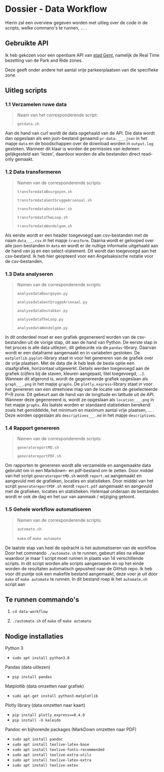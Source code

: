 # Dossier - Data Workflow

Hierin zal een overview gegeven worden met uitleg over de code in de scripts, welke commano's te runnen, ... .

## Gebruikte API

Ik heb gekozen voor een openbare API van [stad Gent](https://data.stad.gent/explore/dataset/real-time-bezetting-pr-gent/table/), namelijk de Real Time bezetting van de Park and Ride zones.

Deze geeft onder andere het aantal vrije parkeerplaatsen van die specifieke zone.

## Uitleg scripts

### 1.1 Verzamelen ruwe data

> Naam van het corresponderende script: 
> 
> `getdata.sh`

Aan de hand van curl wordt de data opgehaald van de API.
Die data wordt dan opgeslaan als een json-bestand genaamd `pr-data-___.json` in het mapje `data` en de boodschappen over de download worden in `output.log` gestoken.
Wanneer dit klaar is worden de permissies van iedereen gelijkgesteld aan 'lezen', daardoor worden de alle bestanden direct read-only gemaakt.

### 1.2 Data transformeren

> Namen van de corresponderende scripts:
> 
> `transformdataBourgoyen.sh`
> 
> `transformdataGentbruggeArsenaal.sh`
> 
> `transformdataOostakker.sh`
> 
> `transformdataTheLoop.sh`
> 
> `transformdataWondelgem.sh`

Als eerste wordt er een header toegevoegd aan csv-bestanden met de naam `data___.csv` in het mapje `transform`.
Daarna wordt er gelooped over alle json-bestanden in `data` en wordt er de nuttige informatie uitgehaald aan de hand van jq en een select-statement. Dit wordt dan toegevoegd aan het csv-bestand.
Ik heb hier geopteerd voor een Angelsaksische notatie voor de csv-bestanden.


### 1.3 Data analyseren

> Namen van de corresponderende scripts:
> 
> `analysedataBourgoyen.py`
> 
> `analysedataGentbruggeArsenaal.py`
> 
> `analysedataOostakker.py`
> 
> `analysedataTheLoop.py`
> 
> `analysedataWondelgem.py`

In dit onderdeel moet er een grafiek gegenereerd worden van de csv-bestanden uit de vorige stap, dit aan de hand van Python.
De eerste stap in het proces is alle data uitlezen, dit gebeurde via de `pandas`-library. 
Daarvan wordt er een dataframe aangemaakt en in variabelen gestoken.
De `matplotlib.pyplot`-library staat in voor het genereren van de grafiek over de vrije plaatsen.
Met de data die ik heb leek de beste optie een staafgrafiek, horizontaal uitgewerkt.
Details werden toegevoegd aan de grafiek (cijfers bij de staven, kleuren aangepast, titel toegevoegd, ...).
Wanneer dit afgerond is, wordt de gegenereerde grafiek opgeslaan als `graph___.png` in het mapje `graphs`.
De `plotly.express`-library staat in voor het genereren van een streetview map van de locatie van de geselecteerde P+R zone.
Dit gebeurt aan de hand van de longitude en latitude uit de API. 
Wanneer deze gegenereerd is, wordt ze opgeslaan als `location___.png` in het mapje `graphs`.
Als laatste worden er standaard statistieken berekend zoals het gemiddelde, het minimum en maximum aantal vrije plaatsen, ... .
Deze worden opgeslaan als `descriptives___.md` in het mapje `descriptives`.


### 1.4 Rapport genereren

> Namen van de corresponderende scripts:
> 
> `generatereportMD.sh`
> 
> `generatereportPDF.sh`

Om rapporten te genereren wordt alle verzamelde en aangemaakte data gebruikt om in een Markdown- en pdf-bestand om te zetten. 
Door middel van het script `generatereportMD.sh` wordt `report.md` aangemaakt en aangevuld met de grafieken, locaties en statistieken.
Door middel van het script `generatereportPDF.sh` wordt `report.pdf` aangemaakt en aangevuld met de grafieken, locaties en statistieken.
Helemaal onderaan de bestanden wordt er ook de dag en het uur van aanmaak / wijziging getoont.


### 1.5 Gehele workflow automatiseren

> Namen van de corresponderende scripts:
> 
> `automate.sh`
> 
> `make` of `make automate`

De laatste stap van heel de opdracht is het automatiseren van de workflow. 
Door het commando `./automate.sh` te runnen, gebeurt alles na elkaar waardoor je maar 1 script moet runnen in plaats van 14 verschillende scripts.
In dit script worden alle scripts aangeroepen en op het einde worden de resultaten automatisch gepushed naar de GitHub repo. 
Ik heb voor dit puntje ook een makefile bestand aangemaakt, deze voer je uit door `make` of `make automate` te runnen. In dit bestand roep ik het `automate.sh` script aan 

## Te runnen commando's

1) `cd data-workflow`

2) `./automate.sh` of `make` of `make automate`

## Nodige installaties

Python 3
- `sudo apt install python3.8`

Pandas (data uitlezen)
- `pip install pandas`

Matplotlib (data omzetten naar grafiek)
- `sudo apt-get install python3-matplotlib`

Plotly library (data omzetten naar kaart)
- `pip install plotly_express==0.4.0`
- `pip install -U kaleido`

Pandoc en bijhorende packages (MarkDown omzetten naar PDF)
- `sudo apt install pandoc`
- `sudo apt install texlive-latex-base`
- `sudo apt install texlive-fonts-recommended`
- `sudo apt install texlive-extra-utils`
- `sudo apt install texlive-latex-extra`
- `sudo apt install texlive-xetex`
